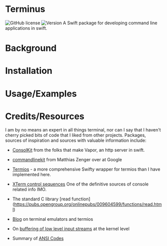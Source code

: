 # Terminus
![GitHub license](https://img.shields.io/github/license/jbadger3/Terminus) ![Version](https://img.shields.io/github/v/tag/jbadger3/Terminus)
A Swift package for developing command line applications in swift.


# Background

# Installation

# Usage/Examples



# Credits/Resources

I am by no means an expert in all things terminal, nor can I say that I haven't cherry picked bits of code that I liked from other projects. Packages, sources of inspiration and sources with valuable information include: 

* [ConsolKit](https://github.com/vapor/console-kit) from the folks that make Vapor, an http server in swift.

* [commandlinekit](https://github.com/objecthub/swift-commandlinekit) from Matthias Zenger over at Google

* [Termios](https://github.com/Ponyboy47/Termios) - a more comprehensive Swifty wrapper for termios than I have implemented here.

* [XTerm control sequences](https://invisible-island.net/xterm/ctlseqs/ctlseqs.html) One of the definitive sources of console related info IMO.

* The standard C library [read function] (https://pubs.opengroup.org/onlinepubs/009604599/functions/read.html)

* [Blog](https://blog.nelhage.com/2009/12/a-brief-introduction-to-termios/) on terminal emulators and termios 

* On [buffering of low level input streams](http://www.pixelbeat.org/programming/stdio_buffering/) at the kernel level 

* Summary of [ANSI Codes](https://www.real-world-systems.com/docs/ANSIcode.html)
